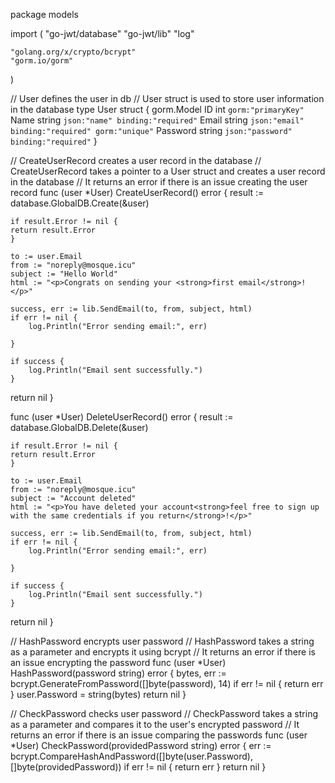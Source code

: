 package models

import (
	"go-jwt/database"
	"go-jwt/lib"
	"log"

	"golang.org/x/crypto/bcrypt"
	"gorm.io/gorm"
)

// User defines the user in db
// User struct is used to store user information in the database
type User struct {
 gorm.Model
 ID       int    `gorm:"primaryKey"`
 Name     string `json:"name" binding:"required"`
 Email    string `json:"email" binding:"required" gorm:"unique"`
 Password string `json:"password" binding:"required"`
}

// CreateUserRecord creates a user record in the database
// CreateUserRecord takes a pointer to a User struct and creates a user record in the database
// It returns an error if there is an issue creating the user record
func (user *User) CreateUserRecord() error {
	result := database.GlobalDB.Create(&user)

	if result.Error != nil {
    return result.Error
    }

  	to := user.Email
    from := "noreply@mosque.icu"
    subject := "Hello World"
    html := "<p>Congrats on sending your <strong>first email</strong>!</p>"

    success, err := lib.SendEmail(to, from, subject, html)
    if err != nil {
        log.Println("Error sending email:", err)
        
    }

    if success {
        log.Println("Email sent successfully.")
    }

 return nil
}

func (user *User) DeleteUserRecord() error {
	result := database.GlobalDB.Delete(&user)

	if result.Error != nil {
    return result.Error
    }

  	to := user.Email
    from := "noreply@mosque.icu"
    subject := "Account deleted"
    html := "<p>You have deleted your account<strong>feel free to sign up with the same credentials if you return</strong>!</p>"

    success, err := lib.SendEmail(to, from, subject, html)
    if err != nil {
        log.Println("Error sending email:", err)
        
    }

    if success {
        log.Println("Email sent successfully.")
    }

 return nil
}




// HashPassword encrypts user password
// HashPassword takes a string as a parameter and encrypts it using bcrypt
// It returns an error if there is an issue encrypting the password
func (user *User) HashPassword(password string) error {
 bytes, err := bcrypt.GenerateFromPassword([]byte(password), 14)
 if err != nil {
  return err
 }
 user.Password = string(bytes)
 return nil
}

// CheckPassword checks user password
// CheckPassword takes a string as a parameter and compares it to the user's encrypted password
// It returns an error if there is an issue comparing the passwords
func (user *User) CheckPassword(providedPassword string) error {
 err := bcrypt.CompareHashAndPassword([]byte(user.Password), []byte(providedPassword))
 if err != nil {
  return err
 }
 return nil
}